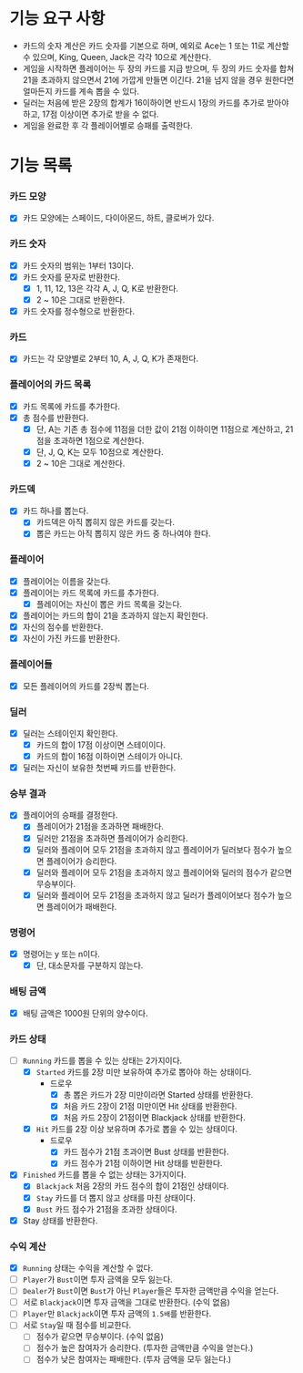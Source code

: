 # 기능 요구 사항
- 카드의 숫자 계산은 카드 숫자를 기본으로 하며, 예외로 Ace는 1 또는 11로 계산할 수 있으며, King, Queen, Jack은 각각 10으로 계산한다.
- 게임을 시작하면 플레이어는 두 장의 카드를 지급 받으며, 두 장의 카드 숫자를 합쳐 21을 초과하지 않으면서 21에 가깝게 만들면 이긴다. 21을 넘지 않을 경우 원한다면 얼마든지 카드를 계속 뽑을 수 있다.
- 딜러는 처음에 받은 2장의 합계가 16이하이면 반드시 1장의 카드를 추가로 받아야 하고, 17점 이상이면 추가로 받을 수 없다.
- 게임을 완료한 후 각 플레이어별로 승패를 출력한다.

# 기능 목록
### 카드 모양
- [x] 카드 모양에는 스페이드, 다이아몬드, 하트, 클로버가 있다.

### 카드 숫자
- [x] 카드 숫자의 범위는 1부터 13이다.
- [x] 카드 숫자를 문자로 반환한다.
  - [x] 1, 11, 12, 13은 각각 A, J, Q, K로 반환한다.
  - [x] 2 ~ 10은 그대로 반환한다.
- [x] 카드 숫자를 정수형으로 반환한다.

### 카드
- [x] 카드는 각 모양별로 2부터 10, A, J, Q, K가 존재한다.

### 플레이어의 카드 목록
- [x] 카드 목록에 카드를 추가한다.
- [x] 총 점수를 반환한다.
  - [x] 단, A는 기존 총 점수에 11점을 더한 값이 21점 이하이면 11점으로 계산하고, 21점을 초과하면 1점으로 계산한다.
  - [x] 단, J, Q, K는 모두 10점으로 계산한다.
  - [x] 2 ~ 10은 그대로 계산한다.

### 카드덱
- [x] 카드 하나를 뽑는다.
  - [x] 카드덱은 아직 뽑히지 않은 카드를 갖는다.
  - [x] 뽑은 카드는 아직 뽑히지 않은 카드 중 하나여야 한다.

### 플레이어
- [x] 플레이어는 이름을 갖는다.
- [x] 플레이어는 카드 목록에 카드를 추가한다.
  - [x] 플레이어는 자신이 뽑은 카드 목록을 갖는다.
- [x] 플레이어는 카드의 합이 21을 초과하지 않는지 확인한다.
- [x] 자신의 점수를 반환한다.
- [x] 자신이 가진 카드를 반환한다.

### 플레이어들
- [x] 모든 플레이어의 카드를 2장씩 뽑는다.

### 딜러
- [x] 딜러는 스테이인지 확인한다.
  - [x] 카드의 합이 17점 이상이면 스테이이다.
  - [x] 카드의 합이 16점 이하이면 스테이가 아니다.
- [x] 딜러는 자신이 보유한 첫번째 카드를 반환한다.

### 승부 결과
- [x] 플레이어의 승패를 결정한다.
  - [x] 플레이어가 21점을 초과하면 패배한다.
  - [x] 딜러만 21점을 초과하면 플레이어가 승리한다.
  - [x] 딜러와 플레이어 모두 21점을 초과하지 않고 플레이어가 딜러보다 점수가 높으면 플레이어가 승리한다.
  - [x] 딜러와 플레이어 모두 21점을 초과하지 않고 플레이어와 딜러의 점수가 같으면 무승부이다.
  - [x] 딜러와 플레이어 모두 21점을 초과하지 않고 딜러가 플레이어보다 점수가 높으면 플레이어가 패배한다.

### 명령어
- [x] 명령어는 y 또는 n이다.
  - [x] 단, 대소문자를 구분하지 않는다.

### 배팅 금액
- [x] 배팅 금액은 1000원 단위의 양수이다.

### 카드 상태
- [ ] `Running` 카드를 뽑을 수 있는 상태는 2가지이다.
  - [x] `Started` 카드를 2장 미만 보유하여 추가로 뽑아야 하는 상태이다.
    - 드로우
      - [x] 총 뽑은 카드가 2장 미만이라면 Started 상태를 반환한다. 
      - [x] 처음 카드 2장이 21점 미만이면 Hit 상태를 반환한다.
      - [x] 처음 카드 2장이 21점이면 Blackjack 상태를 반환한다.
  - [x] `Hit` 카드를 2장 이상 보유하며 추가로 뽑을 수 있는 상태이다.
    - 드로우
      - [x] 카드 점수가 21점 초과이면 Bust 상태를 반환한다.
      - [x] 카드 점수가 21점 이하이면 Hit 상태를 반환한다. 
- [x] `Finished` 카드를 뽑을 수 없는 상태는 3가지이다.
  - [x] `Blackjack` 처음 2장의 카드 점수의 합이 21점인 상태이다.
  - [x] `Stay` 카드를 더 뽑지 않고 상태를 마친 상태이다.
  - [x] `Bust` 카드 점수가 21점을 초과한 상태이다.
- [x] Stay 상태를 반환한다.
  
### 수익 계산
  - [x] `Running` 상태는 수익을 계산할 수 없다.
  - [ ] `Player`가 `Bust`이면 투자 금액을 모두 잃는다.
  - [ ] `Dealer`가 `Bust`이면 `Bust`가 아닌 `Player`들은 투자한 금액만큼 수익을 얻는다. 
  - [ ] 서로 `Blackjack`이면 투자 금액을 그대로 반환한다. (수익 없음)
  - [ ] `Player`만 `Blackjack`이면 투자 금액의 `1.5배`를 반환한다.
  - [ ] 서로 `Stay`일 때 점수를 비교한다.
    - [ ] 점수가 같으면 무승부이다. (수익 없음)
    - [ ] 점수가 높은 참여자가 승리한다. (투자한 금액만큼 수익을 얻는다.)
    - [ ] 점수가 낮은 참여자는 패배한다. (투자 금액을 모두 잃는다.)
